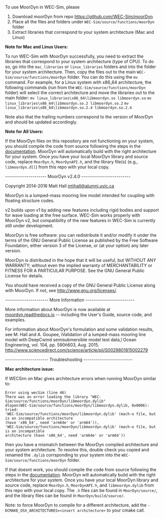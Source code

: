 To use MoorDyn in WEC-Sim, please

1. Download moorDyn from repo <https://github.com/WEC-Sim/moorDyn> 
2. Place all the files and folders under `WEC-Sim/source/functions/moorDyn` folder
3. Extract libraries that correspond to your system architecture (Mac and Linux)

**Note for Mac and Linux Users:**

To run WEC-Sim with MoorDyn successfully, you need to extract the libraries that 
correspond to your system architecture (type of CPU). To do so, go into the 
`mac_libraries` or `linux_libraries` folders and into the folder for your system 
architecture. Then, copy the files out to the main `WEC-Sim/source/functions/moorDyn` 
folder. You can do this using the `mv` command. For example, for a Linux system 
with x86_64 architecture, the following commands (run from the 
`WEC-Sim/source/functions/moorDyn` folder) will select the correct architecture 
and move the libraries out to the main folder:
`mv linux_libraries\x86_64\libmoordyn.so libmoordyn.so`
`mv linux_libraries\x86_64\libmoordyn.so.2 libmoordyn.so.2`
`mv linux_libraries\x86_64\libmoordyn.so.2.4 libmoordyn.so.2.4`

Note also that the trailing numbers correspond to the version of MoorDyn and 
should be updated accordingly.

**Note for All Users:**

If the MoorDyn files on this repository are not functioning on your system, 
you should compile the code from source following the steps in the 
[documentation](https://moordyn.readthedocs.io/en/latest/). MoorDyn will 
automatically build with the right architecture for your system. Once you have 
your local MoorDyn library and source code, replace `MoorDyn.h`, 
`MoorDynAPI.h`, and the library file(s) (e.g., `libmoordyn.dll`) from this repo 
with your local copy.

--------------------- MoorDyn v2.4.0 -------------------------

Copyright 2014-2016 Matt Hall <mtjhall@alumni.uvic.ca>

MoorDyn is a lumped-mass mooring line model intended for coupling with floating structure codes.

v2 builds upon v1 by adding new features including rigid bodies and support for wave loading at 
the free surface. WEC-Sim works properly with MoorDyn v2, but compatibility of the new features 
in WEC-Sim is currently still under development. 

MoorDyn is free software: you can redistribute it and/or modify 
it under the terms of the GNU General Public License as published 
by the Free Software Foundation, either version 3 of the License, 
or (at your option) any later version.

MoorDyn is distributed in the hope that it will be useful, but 
WITHOUT ANY WARRANTY; without even the implied warranty of 
MERCHANTABILITY or FITNESS FOR A PARTICULAR PURPOSE.  See the GNU 
General Public License for details.

You should have received a copy of the GNU General Public License 
along with MoorDyn.  If not, see <http://www.gnu.org/licenses/>.

---------------------- More Information -------------------------

More information about MoorDyn is now available at [moordyn.readthedocs.io](https://moordyn.readthedocs.io/en/latest/) -- including the User's Guide, source code, and examples.  

For information about MoorDyn's formulation and some validation 
results, see M. Hall and A. Goupee, ìValidation of a lumped-mass 
mooring line model with DeepCwind semisubmersible model test 
data,î Ocean Engineering, vol. 104, pp. 590ñ603, Aug. 2015.  
<http://www.sciencedirect.com/science/article/pii/S0029801815002279>

---------------------- Troubleshooting -------------------------

**Mac architecture issue:**

If WECSim on Mac gives architecture errors when running MoorDyn similar to:

    Error using wecSim (line 46)
    There was an error loading the library "WEC-Sim/source/functions/moorDyn/libmoordyn.dylib"
    dlopen(WEC-Sim/source/functions/moorDyn/libmoordyn.dylib, 0x0006): tried:
    'WEC-Sim/source/functions/moorDyn/libmoordyn.dylib' (mach-o file, but is an incompatible architecture
    (have 'x86_64', need 'arm64e' or 'arm64')),
    'WEC-Sim/source/functions/moorDyn/libmoordyn.dylib' (mach-o file, but is an incompatible
    architecture (have 'x86_64', need 'arm64e' or 'arm64'))

then you have a mismatch between the MoorDyn compiled architecture and your system architecture. To resolve this, double check you copied and renamed the `.dylib` corrsponding to your system into the `WEC-Sim/source/functions/moorDyn` folder.

If that doesnt work, you should compile the code from source following the steps in the [documentation](https://moordyn.readthedocs.io/en/latest/). MoorDyn will automatically build with the right architecture for your system. Once you have your local MoorDyn library and source code, replace `MoorDyn.h`, `MoorDynAPI.h`, and `libmoordyn.dylib` from this repo with your local copy. The `.h` files can be found in `MoorDyn/source/`, and the library files can be found in `MoorDyn/build/source/`. 

Note: to force MoorDyn to compile for a different architecture, add the `-DCMAKE_OSX_ARCHITECTURES=<insert architecture>` to your cmake call. 
